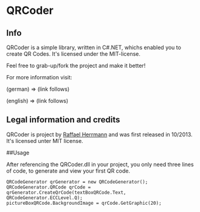 # QRCoder

## Info 

QRCoder is a simple library, written in C#.NET, whichs enabled you to create QR Codes. It's licensed under the MIT-license.

Feel free to grab-up/fork the project and make it better!

For more information visit:

(german) => (link follows)

(english) => (link follows)
 

## Legal information and credits

QRCoder is project by [Raffael Herrmann](http://raffaelherrmann.de) and was first released 
in 10/2013. It's licensed unter MIT license.


##Usage

After referencing the QRCoder.dll in your project, you only need three lines of code, to generate and view your first QR code.

```
QRCodeGenerator qrGenerator = new QRCodeGenerator();
QRCodeGenerator.QRCode qrCode = qrGenerator.CreateQrCode(textBoxQRCode.Text, QRCodeGenerator.ECCLevel.Q);
pictureBoxQRCode.BackgroundImage = qrCode.GetGraphic(20);
```
